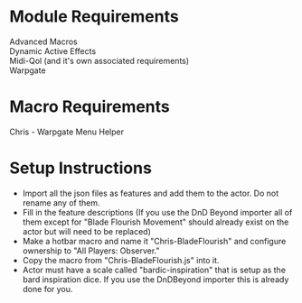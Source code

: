 # Module Requirements  
Advanced Macros  
Dynamic Active Effects  
Midi-Qol (and it's own associated requirements)  
Warpgate  
# Macro Requirements  
Chris - Warpgate Menu Helper  
# Setup Instructions  
- Import all the json files as features and add them to the actor.  Do not rename any of them.  
- Fill in the feature descriptions (If you use the DnD Beyond importer all of them except for "Blade Flourish Movement" should already exist on the actor but will need to be replaced)  
- Make a hotbar macro and name it "Chris-BladeFlourish" and configure ownership to "All Players: Observer."  
- Copy the macro from "Chris-BladeFlourish.js" into it.  
- Actor must have a scale called "bardic-inspiration" that is setup as the bard inspiration dice. If you use the DnDBeyond importer this is already done for you. 
